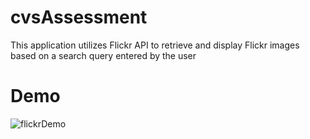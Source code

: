 # cvsAssessment
This application utilizes Flickr API to retrieve and display Flickr images based on a search query entered by the user

# Demo
![flickrDemo](https://github.com/user-attachments/assets/7f09bf60-966c-45d1-b84c-ef589dc02442)
